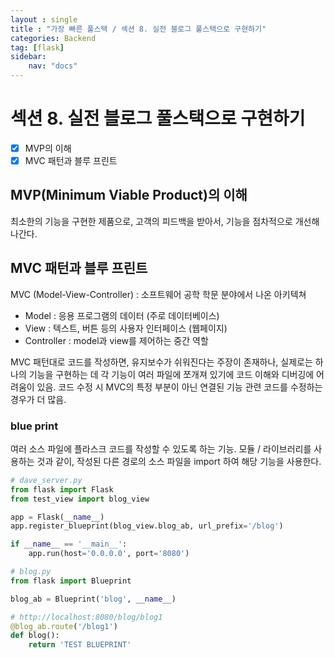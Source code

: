 ```yaml
---
layout : single
title : "가장 빠른 풀스택 / 섹션 8. 실전 블로그 풀스택으로 구현하기"
categories: Backend
tag: [flask]
sidebar:
    nav: "docs"
---
```


# 섹션 8. 실전 블로그 풀스택으로 구현하기

-  [x] MVP의 이해
-  [x] MVC 패턴과 블루 프린트

## MVP(Minimum Viable Product)의 이해

최소한의 기능을 구현한 제품으로, 고객의 피드백을 받아서, 기능을 점차적으로 개선해나간다. 

## MVC 패턴과 블루 프린트

MVC (Model-View-Controller) : 소프트웨어 공학 학문 분야에서 나온 아키텍쳐

- Model : 응용 프로그램의 데이터 (주로 데이터베이스)
- View : 텍스트, 버튼 등의 사용자 인터페이스 (웹페이지)
- Controller : model과 view를 제어하는 중간 역할

MVC 패턴대로 코드를 작성하면, 유지보수가 쉬워진다는 주장이 존재하나, 실제로는 하나의 기능을 구현하는 데 각 기능이 여러 파일에 쪼개져 있기에 코드 이해와 디버깅에 어려움이 있음. 코드 수정 시 MVC의 특정 부분이 아닌 연결된 기능 관련 코드를 수정하는 경우가 더 많음. 

### blue print

여러 소스 파일에 플라스크 코드를 작성할 수 있도록 하는 기능. 모듈 / 라이브러리를 사용하는 것과 같이, 작성된 다른 경로의 소스 파일을 import 하여 해당 기능을 사용한다.

```python
# dave_server.py
from flask import Flask
from test_view import blog_view

app = Flask(__name__)
app.register_blueprint(blog_view.blog_ab, url_prefix='/blog')

if __name__ == '__main__':
    app.run(host='0.0.0.0', port='8080')
```

```python
# blog.py
from flask import Blueprint

blog_ab = Blueprint('blog', __name__)

# http://localhost:8080/blog/blog1
@blog_ab.route('/blog1')
def blog():
    return 'TEST BLUEPRINT'
```